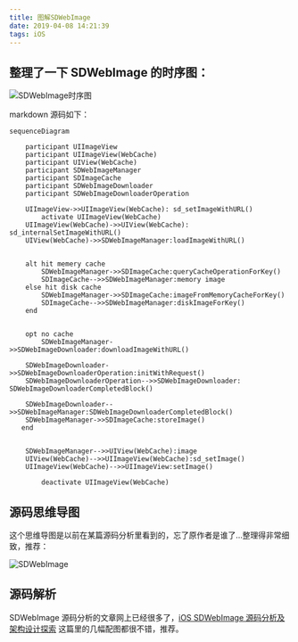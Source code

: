 ```yaml
---
title: 图解SDWebImage
date: 2019-04-08 14:21:39
tags: iOS
---
```


## 整理了一下 SDWebImage 的时序图：

![SDWebImage时序图](https://upload-images.jianshu.io/upload_images/332029-5fb37890ad0348d4.png?imageMogr2/auto-orient/strip%7CimageView2/2/w/1240)

markdown 源码如下：

```mermaid
sequenceDiagram

    participant UIImageView
    participant UIImageView(WebCache)
    participant UIView(WebCache)
    participant SDWebImageManager
    participant SDImageCache
    participant SDWebImageDownloader
    participant SDWebImageDownloaderOperation

    UIImageView->>UIImageView(WebCache): sd_setImageWithURL()
        activate UIImageView(WebCache)
    UIImageView(WebCache)->>UIView(WebCache): sd_internalSetImageWithURL()
    UIView(WebCache)->>SDWebImageManager:loadImageWithURL()
    
    
    alt hit memery cache
        SDWebImageManager->>SDImageCache:queryCacheOperationForKey()
        SDImageCache-->>SDWebImageManager:memory image
    else hit disk cache
        SDWebImageManager->>SDImageCache:imageFromMemoryCacheForKey()
        SDImageCache-->>SDWebImageManager:diskImageForKey()
    end


    opt no cache
        SDWebImageManager->>SDWebImageDownloader:downloadImageWithURL()
    
    SDWebImageDownloader->>SDWebImageDownloaderOperation:initWithRequest()
    SDWebImageDownloaderOperation-->>SDWebImageDownloader:            SDWebImageDownloaderCompletedBlock()
    
    SDWebImageDownloader-->>SDWebImageManager:SDWebImageDownloaderCompletedBlock()
    SDWebImageManager->>SDImageCache:storeImage()
   end
   

    SDWebImageManager-->>UIView(WebCache):image
    UIView(WebCache)-->>UIImageView(WebCache):sd_setImage()
    UIImageView(WebCache)-->>UIImageView:setImage()

        deactivate UIImageView(WebCache) 
```

## 源码思维导图

这个思维导图是以前在某篇源码分析里看到的，忘了原作者是谁了…整理得非常细致，推荐：

![SDWebImage](https://upload-images.jianshu.io/upload_images/332029-2aef2d6a91bb8928.jpg?imageMogr2/auto-orient/strip%7CimageView2/2/w/1240)

## 源码解析

SDWebImage 源码分析的文章网上已经很多了，[iOS SDWebImage 源码分析及架构设计探索](https://www.jianshu.com/p/e95baecb36b6) 这篇里的几幅配图都很不错，推荐。
